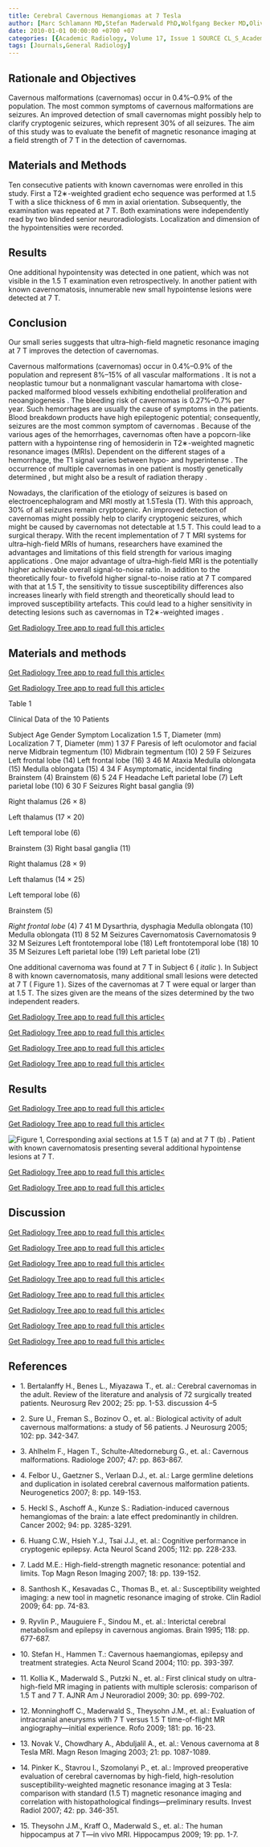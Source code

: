 ```yaml
---
title: Cerebral Cavernous Hemangiomas at 7 Tesla
author: [Marc Schlamann MD,Stefan Maderwald PhD,Wolfgang Becker MD,Oliver Kraff PhD,Jens M. Theysohn MD,Oliver Mueller MD,Ulrich Sure MD,Isabel Wanke MD,Mark E. Ladd PhD,Michael Forsting MD,Lena Schaefer RT,Elke R. Gizewski MD]
date: 2010-01-01 00:00:00 +0700 +07
categories: [{Academic Radiology, Volume 17, Issue 1 SOURCE CL_S_AcademicRadiologyVolume17Issue1 1}]
tags: [Journals,General Radiology]
---
```

## Rationale and Objectives

Cavernous malformations (cavernomas) occur in 0.4%–0.9% of the population. The most common symptoms of cavernous malformations are seizures. An improved detection of small cavernomas might possibly help to clarify cryptogenic seizures, which represent 30% of all seizures. The aim of this study was to evaluate the benefit of magnetic resonance imaging at a field strength of 7 T in the detection of cavernomas.

## Materials and Methods

Ten consecutive patients with known cavernomas were enrolled in this study. First a T2∗-weighted gradient echo sequence was performed at 1.5 T with a slice thickness of 6 mm in axial orientation. Subsequently, the examination was repeated at 7 T. Both examinations were independently read by two blinded senior neuroradiologists. Localization and dimension of the hypointensities were recorded.

## Results

One additional hypointensity was detected in one patient, which was not visible in the 1.5 T examination even retrospectively. In another patient with known cavernomatosis, innumerable new small hypointense lesions were detected at 7 T.

## Conclusion

Our small series suggests that ultra–high-field magnetic resonance imaging at 7 T improves the detection of cavernomas.

Cavernous malformations (cavernomas) occur in 0.4%–0.9% of the population and represent 8%–15% of all vascular malformations . It is not a neoplastic tumour but a nonmalignant vascular hamartoma with close-packed malformed blood vessels exhibiting endothelial proliferation and neoangiogenesis . The bleeding risk of cavernomas is 0.27%–0.7% per year. Such hemorrhages are usually the cause of symptoms in the patients. Blood breakdown products have high epileptogenic potential; consequently, seizures are the most common symptom of cavernomas . Because of the various ages of the hemorrhages, cavernomas often have a popcorn-like pattern with a hypointense ring of hemosiderin in T2∗-weighted magnetic resonance images (MRIs). Dependent on the different stages of a hemorrhage, the T1 signal varies between hypo- and hyperintense . The occurrence of multiple cavernomas in one patient is mostly genetically determined , but might also be a result of radiation therapy .

Nowadays, the clarification of the etiology of seizures is based on electroencephalogram and MRI mostly at 1.5Tesla (T). With this approach, 30% of all seizures remain cryptogenic. An improved detection of cavernomas might possibly help to clarify cryptogenic seizures, which might be caused by cavernomas not detectable at 1.5 T. This could lead to a surgical therapy. With the recent implementation of 7 T MRI systems for ultra–high-field MRIs of humans, researchers have examined the advantages and limitations of this field strength for various imaging applications . One major advantage of ultra–high-field MRI is the potentially higher achievable overall signal-to-noise ratio. In addition to the theoretically four- to fivefold higher signal-to-noise ratio at 7 T compared with that at 1.5 T, the sensitivity to tissue susceptibility differences also increases linearly with field strength and theoretically should lead to improved susceptibility artefacts. This could lead to a higher sensitivity in detecting lesions such as cavernomas in T2∗-weighted images .

[Get Radiology Tree app to read full this article<](https://clinicalpub.com/app)

## Materials and methods

[Get Radiology Tree app to read full this article<](https://clinicalpub.com/app)

[Get Radiology Tree app to read full this article<](https://clinicalpub.com/app)

Table 1


Clinical Data of the 10 Patients


Subject Age Gender Symptom Localization 1.5 T, Diameter (mm) Localization 7 T, Diameter (mm) 1 37 F Paresis of left oculomotor and facial nerve Midbrain tegmentum (10) Midbrain tegmentum (10) 2 59 F Seizures Left frontal lobe (14) Left frontal lobe (16) 3 46 M Ataxia Medulla oblongata (15) Medulla oblongata (15) 4 34 F Asymptomatic, incidental finding Brainstem (4) Brainstem (6) 5 24 F Headache Left parietal lobe (7) Left parietal lobe (10) 6 30 F Seizures Right basal ganglia (9)

Right thalamus (26 × 8)

Left thalamus (17 × 20)

Left temporal lobe (6)

Brainstem (3) Right basal ganglia (11)

Right thalamus (28 × 9)

Left thalamus (14 × 25)

Left temporal lobe (6)

Brainstem (5)

_Right frontal lobe_ (4) 7 41 M Dysarthria, dysphagia Medulla oblongata (10) Medulla oblongata (11) 8 52 M Seizures Cavernomatosis Cavernomatosis 9 32 M Seizures Left frontotemporal lobe (18) Left frontotemporal lobe (18) 10 35 M Seizures Left parietal lobe (19) Left parietal lobe (21)

One additional cavernoma was found at 7 T in Subject 6 ( _italic_ ). In Subject 8 with known cavernomatosis, many additional small lesions were detected at 7 T (  Figure 1  ). Sizes of the cavernomas at 7 T were equal or larger than at 1.5 T. The sizes given are the means of the sizes determined by the two independent readers.


[Get Radiology Tree app to read full this article<](https://clinicalpub.com/app)

[Get Radiology Tree app to read full this article<](https://clinicalpub.com/app)

[Get Radiology Tree app to read full this article<](https://clinicalpub.com/app)

[Get Radiology Tree app to read full this article<](https://clinicalpub.com/app)

## Results

[Get Radiology Tree app to read full this article<](https://clinicalpub.com/app)

[Get Radiology Tree app to read full this article<](https://clinicalpub.com/app)

![Figure 1, Corresponding axial sections at 1.5 T (a) and at 7 T (b) . Patient with known cavernomatosis presenting several additional hypointense lesions at 7 T.](https://storage.googleapis.com/dl.dentistrykey.com/clinical/CerebralCavernousHemangiomasat7Tesla/0_1s20S1076633209005339.jpg)

[Get Radiology Tree app to read full this article<](https://clinicalpub.com/app)

[Get Radiology Tree app to read full this article<](https://clinicalpub.com/app)

## Discussion

[Get Radiology Tree app to read full this article<](https://clinicalpub.com/app)

[Get Radiology Tree app to read full this article<](https://clinicalpub.com/app)

[Get Radiology Tree app to read full this article<](https://clinicalpub.com/app)

[Get Radiology Tree app to read full this article<](https://clinicalpub.com/app)

[Get Radiology Tree app to read full this article<](https://clinicalpub.com/app)

[Get Radiology Tree app to read full this article<](https://clinicalpub.com/app)

[Get Radiology Tree app to read full this article<](https://clinicalpub.com/app)

[Get Radiology Tree app to read full this article<](https://clinicalpub.com/app)

## References

- 1\. Bertalanffy H., Benes L., Miyazawa T., et. al.: Cerebral cavernomas in the adult. Review of the literature and analysis of 72 surgically treated patients. Neurosurg Rev 2002; 25: pp. 1-53. discussion 4–5


- 2\. Sure U., Freman S., Bozinov O., et. al.: Biological activity of adult cavernous malformations: a study of 56 patients. J Neurosurg 2005; 102: pp. 342-347.


- 3\. Ahlhelm F., Hagen T., Schulte-Altedorneburg G., et. al.: Cavernous malformations. Radiologe 2007; 47: pp. 863-867.


- 4\. Felbor U., Gaetzner S., Verlaan D.J., et. al.: Large germline deletions and duplication in isolated cerebral cavernous malformation patients. Neurogenetics 2007; 8: pp. 149-153.


- 5\. Heckl S., Aschoff A., Kunze S.: Radiation-induced cavernous hemangiomas of the brain: a late effect predominantly in children. Cancer 2002; 94: pp. 3285-3291.


- 6\. Huang C.W., Hsieh Y.J., Tsai J.J., et. al.: Cognitive performance in cryptogenic epilepsy. Acta Neurol Scand 2005; 112: pp. 228-233.


- 7\. Ladd M.E.: High-field-strength magnetic resonance: potential and limits. Top Magn Reson Imaging 2007; 18: pp. 139-152.


- 8\. Santhosh K., Kesavadas C., Thomas B., et. al.: Susceptibility weighted imaging: a new tool in magnetic resonance imaging of stroke. Clin Radiol 2009; 64: pp. 74-83.


- 9\. Ryvlin P., Mauguiere F., Sindou M., et. al.: Interictal cerebral metabolism and epilepsy in cavernous angiomas. Brain 1995; 118: pp. 677-687.


- 10\. Stefan H., Hammen T.: Cavernous haemangiomas, epilepsy and treatment strategies. Acta Neurol Scand 2004; 110: pp. 393-397.


- 11\. Kollia K., Maderwald S., Putzki N., et. al.: First clinical study on ultra-high-field MR imaging in patients with multiple sclerosis: comparison of 1.5 T and 7 T. AJNR Am J Neuroradiol 2009; 30: pp. 699-702.


- 12\. Monninghoff C., Maderwald S., Theysohn J.M., et. al.: Evaluation of intracranial aneurysms with 7 T versus 1.5 T time-of-flight MR angiography—initial experience. Rofo 2009; 181: pp. 16-23.


- 13\. Novak V., Chowdhary A., Abduljalil A., et. al.: Venous cavernoma at 8 Tesla MRI. Magn Reson Imaging 2003; 21: pp. 1087-1089.


- 14\. Pinker K., Stavrou I., Szomolanyi P., et. al.: Improved preoperative evaluation of cerebral cavernomas by high-field, high-resolution susceptibility-weighted magnetic resonance imaging at 3 Tesla: comparison with standard (1.5 T) magnetic resonance imaging and correlation with histopathological findings—preliminary results. Invest Radiol 2007; 42: pp. 346-351.


- 15\. Theysohn J.M., Kraff O., Maderwald S., et. al.: The human hippocampus at 7 T—in vivo MRI. Hippocampus 2009; 19: pp. 1-7.